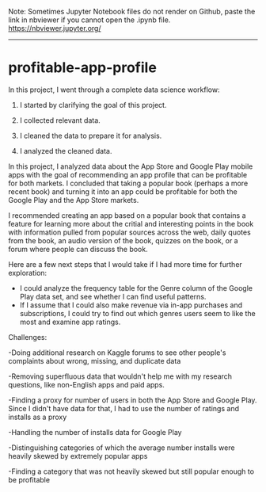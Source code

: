 Note: Sometimes Jupyter Notebook files do not render on Github, paste the link in nbviewer if you cannot open the .ipynb file.
https://nbviewer.jupyter.org/

-----
# profitable-app-profile

In this project, I went through a complete data science workflow:

1. I started by clarifying the goal of this project.

2. I collected relevant data.

3. I cleaned the data to prepare it for analysis.

4. I analyzed the cleaned data.

In this project, I analyzed data about the App Store and Google Play mobile apps with the goal of recommending an app profile that can be profitable for both markets. I concluded that taking a popular book (perhaps a more recent book) and turning it into an app could be profitable for both the Google Play and the App Store markets.

I recommended creating an app based on a popular book that contains a feature for learning more about the critial and interesting points in the book with information pulled from popular sources across the web, daily quotes from the book, an audio version of the book, quizzes on the book, or a forum where people can discuss the book.


Here are a few next steps that I would take if I had more time for further exploration:
- I could analyze the frequency table for the Genre column of the Google Play data set, and see whether I can find useful patterns.
- If I assume that I could also make revenue via in-app purchases and subscriptions, I could try to find out which genres users seem to like the most and examine app ratings.


Challenges:

-Doing additional research on Kaggle forums to see other people's complaints about wrong, missing, and duplicate data

-Removing superfluous data that wouldn't help me with my research questions, like non-English apps and paid apps.

-Finding a proxy for number of users in both the App Store and Google Play. Since I didn't have data for that, I had to use the number of ratings and installs as a proxy

-Handling the number of installs data for Google Play

-Distinguishing categories of which the average number installs were heavily skewed by extremely popular apps

-Finding a category that was not heavily skewed but still popular enough to be profitable
